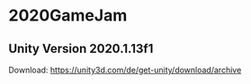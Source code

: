 # 2020GameJam

## Unity Version 2020.1.13f1
Download: https://unity3d.com/de/get-unity/download/archive
